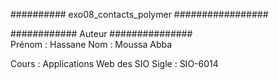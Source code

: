########## exo08_contacts_polymer  #################

############   Auteur   ###############									
Prénom : Hassane 
Nom :  Moussa Abba

Cours : Applications Web des SIO
Sigle : SIO-6014
